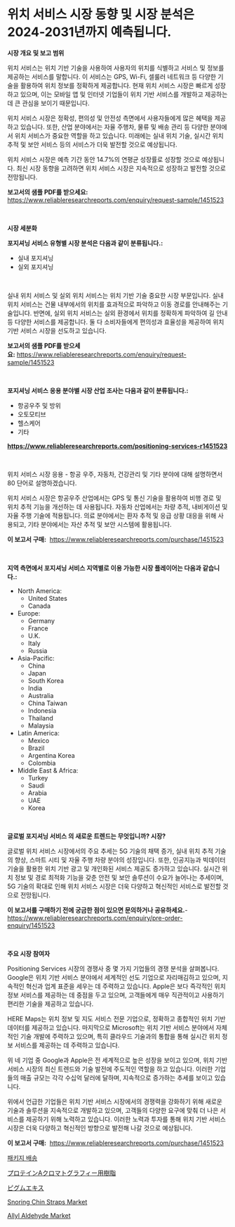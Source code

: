 <p><h1>위치 서비스 시장 동향 및 시장 분석은 2024-2031년까지 예측됩니다.</h1></p><p><strong>시장 개요 및 보고 범위</strong></p>
<p><p>위치 서비스는 위치 기반 기술을 사용하여 사용자의 위치를 식별하고 서비스 및 정보를 제공하는 서비스를 말합니다. 이 서비스는 GPS, Wi-Fi, 셀룰러 네트워크 등 다양한 기술을 활용하여 위치 정보를 정확하게 제공합니다. 현재 위치 서비스 시장은 빠르게 성장하고 있으며, 이는 모바일 앱 및 인터넷 기업들이 위치 기반 서비스를 개발하고 제공하는데 큰 관심을 보이기 때문입니다.</p><p>위치 서비스 시장은 정확성, 편의성 및 안전성 측면에서 사용자들에게 많은 혜택을 제공하고 있습니다. 또한, 산업 분야에서는 자율 주행차, 물류 및 배송 관리 등 다양한 분야에서 위치 서비스가 중요한 역할을 하고 있습니다. 미래에는 실내 위치 기술, 실시간 위치 추적 및 보안 서비스 등의 서비스가 더욱 발전할 것으로 예상됩니다.</p><p>위치 서비스 시장은 예측 기간 동안 14.7%의 연평균 성장률로 성장할 것으로 예상됩니다. 최신 시장 동향을 고려하면 위치 서비스 시장은 지속적으로 성장하고 발전할 것으로 전망됩니다.</p></p>
<p><strong>보고서의 샘플 PDF를 받으세요:</strong> <a href="https://www.reliableresearchreports.com/enquiry/request-sample/1451523">https://www.reliableresearchreports.com/enquiry/request-sample/1451523</a></p>
<p>&nbsp;</p>
<p><strong>시장 세분화</strong></p>
<p><strong>포지셔닝 서비스 유형별 시장 분석은 다음과 같이 분류됩니다.:</strong></p>
<p><ul><li>실내 포지셔닝</li><li>실외 포지셔닝</li></ul></p>
<p>&nbsp;</p>
<p><p>실내 위치 서비스 및 실외 위치 서비스는 위치 기반 기술 중요한 시장 부문입니다. 실내 위치 서비스는 건물 내부에서의 위치를 효과적으로 파악하고 이동 경로를 안내해주는 기술입니다. 반면에, 실외 위치 서비스는 실외 환경에서 위치를 정확하게 파악하여 길 안내 등 다양한 서비스를 제공합니다. 둘 다 소비자들에게 편의성과 효율성을 제공하여 위치 기반 서비스 시장을 선도하고 있습니다.</p></p>
<p><strong>보고서의 샘플 PDF를 받으세요:</strong>&nbsp;<a href="https://www.reliableresearchreports.com/enquiry/request-sample/1451523">https://www.reliableresearchreports.com/enquiry/request-sample/1451523</a></p>
<p>&nbsp;</p>
<p><strong> 포지셔닝 서비스 응용 분야별 시장 산업 조사는 다음과 같이 분류됩니다.:</strong></p>
<p><ul><li>항공우주 및 방위</li><li>오토모티브</li><li>헬스케어</li><li>기타</li></ul></p>
<p><strong><a href="https://www.reliableresearchreports.com/positioning-services-r1451523">https://www.reliableresearchreports.com/positioning-services-r1451523</a></strong></p>
<p>&nbsp;</p>
<p><p>위치 서비스 시장 응용 - 항공 우주, 자동차, 건강관리 및 기타 분야에 대해 설명하면서 80 단어로 설명하겠습니다. </p><p>위치 서비스 시장은 항공우주 산업에서는 GPS 및 통신 기술을 활용하여 비행 경로 및 위치 추적 기능을 개선하는 데 사용됩니다. 자동차 산업에서는 차량 추적, 내비게이션 및 자율 주행 기술에 적용됩니다. 의료 분야에서는 환자 추적 및 응급 상황 대응을 위해 사용되고, 기타 분야에서는 자산 추적 및 보안 시스템에 활용됩니다.</p></p>
<p><strong>이 보고서 구매:</strong>&nbsp; <a href="https://www.reliableresearchreports.com/purchase/1451523">https://www.reliableresearchreports.com/purchase/1451523</a></p>
<p>&nbsp;</p>
<p><strong>지역 측면에서 포지셔닝 서비스 지역별로 이용 가능한 시장 플레이어는 다음과 같습니다.:</strong></p>
<p><ul>
    <li>
        North America:
        <ul>
            <li>United States</li>
            <li>Canada</li>
        </ul>
    </li>
    <li>
        Europe:
        <ul>
            <li>Germany</li>
            <li>France</li>
            <li>U.K.</li>
            <li>Italy</li>
            <li>Russia</li>
        </ul>
    </li>
    <li>
        Asia-Pacific:
        <ul>
            <li>China</li>
            <li>Japan</li>
            <li>South Korea</li>
            <li>India</li>
            <li>Australia</li>
            <li>China Taiwan</li>
            <li>Indonesia</li>
            <li>Thailand</li>
            <li>Malaysia</li>
        </ul>
    </li>
    <li>
        Latin America:
        <ul>
            <li>Mexico</li>
            <li>Brazil</li>
            <li>Argentina Korea</li>
            <li>Colombia</li>
        </ul>
    </li>
    <li>
        Middle East & Africa:
        <ul>
            <li>Turkey</li>
            <li>Saudi</li>
            <li>Arabia</li>
            <li>UAE</li>
            <li>Korea</li>
        </ul>
    </li>
    </ul></p>
<p>&nbsp;</p>
<p><strong>글로벌 포지셔닝 서비스 의 새로운 트렌드는 무엇입니까? 시장?</strong></p>
<p><p>글로벌 위치 서비스 시장에서의 주요 추세는 5G 기술의 채택 증가, 실내 위치 추적 기술의 향상, 스마트 시티 및 자율 주행 차량 분야의 성장입니다. 또한, 인공지능과 빅데이터 기술을 활용한 위치 기반 광고 및 개인화된 서비스 제공도 증가하고 있습니다. 실시간 위치 정보 및 경로 최적화 기능을 갖춘 안전 및 보안 솔루션이 수요가 늘어나는 추세이며, 5G 기술의 확대로 인해 위치 서비스 시장은 더욱 다양하고 혁신적인 서비스로 발전할 것으로 전망됩니다.</p></p>
<p><strong>이 보고서를 구매하기 전에 궁금한 점이 있으면 문의하거나 공유하세요.</strong>- <a href="https://www.reliableresearchreports.com/enquiry/pre-order-enquiry/1451523">https://www.reliableresearchreports.com/enquiry/pre-order-enquiry/1451523</a></p>
<p>&nbsp;</p>
<p><strong>주요 시장 참여자</strong></p>
<p><p>Positioning Services 시장의 경쟁사 중 몇 가지 기업들의 경쟁 분석을 살펴봅니다. Google은 위치 기반 서비스 분야에서 세계적인 선도 기업으로 자리매김하고 있으며, 지속적인 혁신과 업계 표준을 세우는 데 주력하고 있습니다. Apple은 보다 즉각적인 위치 정보 서비스를 제공하는 데 중점을 두고 있으며, 고객들에게 매우 직관적이고 사용하기 편리한 기술을 제공하고 있습니다.</p><p>HERE Maps는 위치 정보 및 지도 서비스 전문 기업으로, 정확하고 종합적인 위치 기반 데이터를 제공하고 있습니다. 마지막으로 Microsoft는 위치 기반 서비스 분야에서 자체적인 기술 개발에 주력하고 있으며, 특히 클라우드 기술과의 통합을 통해 실시간 위치 정보 서비스를 제공하는 데 주력하고 있습니다.</p><p>위 네 기업 중 Google과 Apple은 전 세계적으로 높은 성장을 보이고 있으며, 위치 기반 서비스 시장의 최신 트렌드와 기술 발전에 주도적인 역할을 하고 있습니다. 이러한 기업들의 매출 규모는 각각 수십억 달러에 달하며, 지속적으로 증가하는 추세를 보이고 있습니다.</p><p>위에서 언급한 기업들은 위치 기반 서비스 시장에서의 경쟁력을 강화하기 위해 새로운 기술과 솔루션을 지속적으로 개발하고 있으며, 고객들의 다양한 요구에 맞춰 더 나은 서비스를 제공하기 위해 노력하고 있습니다. 이러한 노력과 투자를 통해 위치 기반 서비스 시장은 더욱 다양하고 혁신적인 방향으로 발전해 나갈 것으로 예상됩니다.</p></p>
<p><strong>이 보고서 구매:</strong>&nbsp;&nbsp;<a href="https://www.reliableresearchreports.com/purchase/1451523">https://www.reliableresearchreports.com/purchase/1451523</a></p>
<p><p><a href="https://github.com/AlbertotDouglas44367/Market-Research-Report-List-1/blob/main/595782720934.md">패키지 배송</a></p><p><a href="https://github.com/qwpelcjko9242629/Market-Research-Report-List-1/blob/main/389235922780.md">プロテインAクロマトグラフィー用樹脂</a></p><p><a href="https://github.com/gfggqjbfys368009/Market-Research-Report-List-1/blob/main/291565822781.md">ピグムエキス</a></p><p><a href="https://carnation-joke-41f.notion.site/Snoring-Chin-Straps-Market-Size-and-Market-Trends-Complete-Industry-Overview-2024-to-2031-6eb17570bd00417eb75ad9ee767fbfce">Snoring Chin Straps Market</a></p><p><a href="https://issuu.com/reportprime-2/docs/allyl-aldehyde-market-size-2030.pptx">Allyl Aldehyde Market</a></p></p>